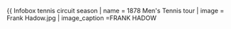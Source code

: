 {{ Infobox tennis circuit season | name = 1878 Men's Tennis tour | image = Frank Hadow.jpg | image_caption =FRANK HADOW
